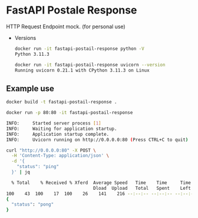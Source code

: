 # FastAPI Postale Response

HTTP Request Endpoint mock. (for personal use)

- Versions
  ```sh
  docker run -it fastapi-postail-response python -V
  Python 3.11.3

  docker run -it fastapi-postail-response uvicorn --version
  Running uvicorn 0.21.1 with CPython 3.11.3 on Linux
  ```

## Example use

```sh
docker build -t fastapi-postail-response .
```

```sh
docker run -p 80:80 -it fastapi-postail-response

INFO:     Started server process [1]
INFO:     Waiting for application startup.
INFO:     Application startup complete.
INFO:     Uvicorn running on http://0.0.0.0:80 (Press CTRL+C to quit)
```

```sh
curl "http://0.0.0.0:80" -X POST \
  -H 'Content-Type: application/json' \
  -d '{
    "status": "ping"
  }' | jq

  % Total    % Received % Xferd  Average Speed   Time    Time     Time  Current
                                 Dload  Upload   Total   Spent    Left  Speed
100    43  100    17  100    26    141    216 --:--:-- --:--:-- --:--:--   358
{
  "status": "pong"
}
```

